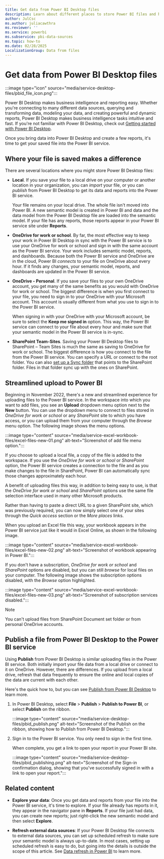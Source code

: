 ```yaml
---
title: Get data from Power BI Desktop files
description: Learn about different places to store Power BI files and how to get data and reports from Power BI Desktop into the Power BI service.
author: JulCsc
ms.author: juliacawthra
ms.reviewer: ''
ms.service: powerbi
ms.subservice: pbi-data-sources
ms.topic: how-to
ms.date: 02/28/2025
LocalizationGroup: Data from files
---
```

# Get data from Power BI Desktop files

:::image type="icon" source="media/service-desktop-files/pbid_file_icon.png":::

Power BI Desktop makes business intelligence and reporting easy. Whether you're connecting to many different data sources, querying and transforming data, modeling your data, and creating powerful and dynamic reports, Power BI Desktop makes business intelligence tasks intuitive and fast. If you're not familiar with Power BI Desktop, check out [Getting started with Power BI Desktop](../fundamentals/desktop-getting-started.md).

Once you bring data into Power BI Desktop and create a few reports, it's time to get your saved file into the Power BI service.

## Where your file is saved makes a difference

There are several locations where you might store Power BI Desktop files:

- **Local**. If you save your file to a local drive on your computer or another location in your organization, you can *import* your file, or you can *publish* from Power BI Desktop to get its data and reports into the Power BI service.

  Your file remains on your local drive. The whole file isn't moved into Power BI. A new semantic model is created in Power BI and data and the data model from the Power BI Desktop file are loaded into the semantic model. If your file has any reports, those reports appear in your Power BI service site under **Reports**.

- **OneDrive for work or school**. By far, the most effective way to keep your work in Power BI Desktop in sync with the Power BI service is to use your OneDrive for work or school and sign in with the same account as the Power BI service. Your work includes semantic model, reports, and dashboards. Because both the Power BI service and OneDrive are in the cloud, Power BI *connects* to your file on OneDrive about every hour. If it finds any changes, your semantic model, reports, and dashboards are updated in the Power BI service.

- **OneDrive - Personal**. If you save your files to your own OneDrive account, you get many of the same benefits as you would with OneDrive for work or school. The biggest difference is when you first connect to your file, you need to sign in to your OneDrive with your Microsoft account. This account is usually different from what you use to sign in to the Power BI service.

  When signing in with your OneDrive with your Microsoft account, be sure to select the **Keep me signed in** option. This way, the Power BI service can connect to your file about every hour and make sure that your semantic model in the Power BI service is in-sync.

- **SharePoint Team-Sites**. Saving your Power BI Desktop files to SharePoint – Team Sites is much the same as saving to OneDrive for work or school. The biggest difference is how you connect to the file from the Power BI service. You can specify a URL or connect to the root folder. You can also [set up a Sync folder](https://support.microsoft.com/office/sync-sharepoint-and-teams-files-with-the-onedrive-sync-app-6de9ede8-5b6e-4503-80b2-6190f3354a88) that points to the SharePoint folder. Files in that folder sync up with the ones on SharePoint.

## Streamlined upload to Power BI

Beginning in November 2022, there's a new and streamlined experience for uploading files to the Power BI service. In the workspace into which you want to add files, you see an **Upload** dropdown menu option next to the **New** button. You can use the dropdown menu to connect to files stored in *OneDrive for work or school* or any *SharePoint* site to which you have access, or you can upload them from your computer through the *Browse* menu option. The following image shows the menu options.

:::image type="content" source="media/service-excel-workbook-files/excel-files-new-01.png" alt-text="Screenshot of add file menu option.":::

If you choose to upload a local file, a copy of the file is added to the workspace. If you use the *OneDrive for work or school* or *SharePoint* option, the Power BI service creates a connection to the file and as you make changes to the file in SharePoint, Power BI can automatically sync those changes approximately each hour.

A benefit of uploading files this way, in addition to being easy to use, is that the *OneDrive for work or school* and *SharePoint* options use the same file selection interface used in many other Microsoft products.

Rather than having to paste a direct URL to a given SharePoint site, which was previously required, you can now simply select one of your sites through the *Quick access* section or the *More places* links.

When you upload an Excel file this way, your workbook appears in the Power BI service just like it would in Excel Online, as shown in the following image.

:::image type="content" source="media/service-excel-workbook-files/excel-files-new-02.png" alt-text="Screenshot of workbook appearing in Power BI.":::

If you don't have a subscription, *OneDrive for work or school* and *SharePoint* options are disabled, but you can still *browse* for local files on your computer. The following image shows the subscription options disabled, with the *Browse* option highlighted.

:::image type="content" source="media/service-excel-workbook-files/excel-files-new-03.png" alt-text="Screenshot of subscription services disabled.":::

> [!NOTE]
> You can't upload files from SharePoint Document set folder or from personal OneDrive accounts.

## Publish a file from Power BI Desktop to the Power BI service

Using **Publish** from Power BI Desktop is similar uploading files in the Power BI service. Both initially import your file data from a local drive or connect to it on OneDrive. However, there are differences. If you upload from a local drive, refresh that data frequently to ensure the online and local copies of the data are current with each other.

Here's the quick how to, but you can see [Publish from Power BI Desktop](../create-reports/desktop-upload-desktop-files.md) to learn more.

1. In Power BI Desktop, select **File** > **Publish** > **Publish to Power BI**, or select **Publish** on the ribbon.

   :::image type="content" source="media/service-desktop-files/pbid_publish.png" alt-text="Screenshot of the Publish on the ribbon, showing how to Publish from Power BI Desktop.":::

1. Sign in to the Power BI service. You only need to sign in the first time.

   When complete, you get a link to open your report in your Power BI site.

   :::image type="content" source="media/service-desktop-files/pbid_publishing.png" alt-text="Screenshot of the Sign-in confirmation dialog, showing that you've successfully signed in with a link to open your report.":::

## Related content

- **Explore your data**: Once you get data and reports from your file into the Power BI service, it's time to explore. If your file already has reports in it, they appear in the navigator pane in **Reports**. If your file just had data, you can create new reports; just right-click the new semantic model and then select **Explore**.

- **Refresh external data sources**: If your Power BI Desktop file connects to external data sources, you can set up scheduled refresh to make sure your semantic model is always up-to-date. In most cases, setting up scheduled refresh is easy to do, but going into the details is outside the scope of this article. See [Data refresh in Power BI](refresh-data.md) to learn more.
